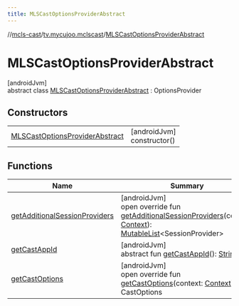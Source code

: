 ```yaml
---
title: MLSCastOptionsProviderAbstract
---
```

//[mcls-cast](../../../index.html)/[tv.mycujoo.mclscast](../index.html)/[MLSCastOptionsProviderAbstract](index.html)



# MLSCastOptionsProviderAbstract



[androidJvm]\
abstract class [MLSCastOptionsProviderAbstract](index.html) : OptionsProvider



## Constructors


| | |
|---|---|
| [MLSCastOptionsProviderAbstract](-m-l-s-cast-options-provider-abstract.html) | [androidJvm]<br>constructor() |


## Functions


| Name | Summary |
|---|---|
| [getAdditionalSessionProviders](get-additional-session-providers.html) | [androidJvm]<br>open override fun [getAdditionalSessionProviders](get-additional-session-providers.html)(context: [Context](https://developer.android.com/reference/kotlin/android/content/Context.html)): [MutableList](https://kotlinlang.org/api/latest/jvm/stdlib/kotlin.collections/-mutable-list/index.html)&lt;SessionProvider&gt; |
| [getCastAppId](get-cast-app-id.html) | [androidJvm]<br>abstract fun [getCastAppId](get-cast-app-id.html)(): [String](https://kotlinlang.org/api/latest/jvm/stdlib/kotlin/-string/index.html) |
| [getCastOptions](get-cast-options.html) | [androidJvm]<br>open override fun [getCastOptions](get-cast-options.html)(context: [Context](https://developer.android.com/reference/kotlin/android/content/Context.html)): CastOptions |


